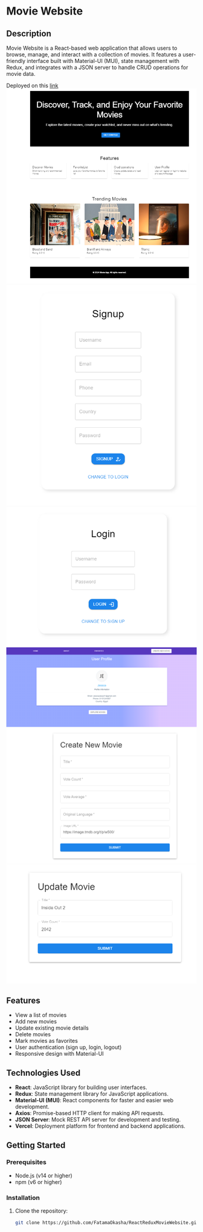 
# Movie Website

## Description

Movie Website is a React-based web application that allows users to browse, manage, and interact with a collection of movies. It features a user-friendly interface built with Material-UI (MUI), state management with Redux, and integrates with a JSON server to handle CRUD operations for movie data.

Deployed on this [link](https://react-redux-movie-website-1z8o.vercel.app/ "https://react-redux-movie-website-1z8o.vercel.app/")
![image alt](https://github.com/FatamaOkasha/ReactReduxMovieWebsite/blob/master/movie-1.PNG?raw=true)
![image alt](https://github.com/FatamaOkasha/ReactReduxMovieWebsite/blob/master/movie-2.PNG?raw=true)
![image alt](https://github.com/FatamaOkasha/ReactReduxMovieWebsite/blob/master/movie-3.PNG?raw=true)
![image alt](https://github.com/FatamaOkasha/ReactReduxMovieWebsite/blob/master/movie-4.PNG?raw=true)
![image alt](https://github.com/FatamaOkasha/ReactReduxMovieWebsite/blob/master/movie-7.PNG?raw=true)
![image alt](https://github.com/FatamaOkasha/ReactReduxMovieWebsite/blob/master/movie-8.PNG?raw=true)


## Features

- View a list of movies
- Add new movies
- Update existing movie details
- Delete movies
- Mark movies as favorites
- User authentication (sign up, login, logout)
- Responsive design with Material-UI

## Technologies Used

- **React**: JavaScript library for building user interfaces.
- **Redux**: State management library for JavaScript applications.
- **Material-UI (MUI)**: React components for faster and easier web development.
- **Axios**: Promise-based HTTP client for making API requests.
- **JSON Server**: Mock REST API server for development and testing.
- **Vercel**: Deployment platform for frontend and backend applications.

## Getting Started

### Prerequisites

- Node.js (v14 or higher)
- npm (v6 or higher)

### Installation

1. Clone the repository:

   ```bash
   git clone https://github.com/FatamaOkasha/ReactReduxMovieWebsite.git
